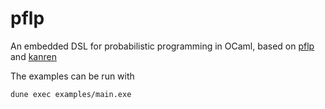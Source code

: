 # pflp

An embedded DSL for probabilistic programming in OCaml, based on [pflp](https://arxiv.org/pdf/1905.07212.pdf) and [kanren](https://github.com/arsalanc-v2/kanren)

The examples can be run with
```
dune exec examples/main.exe
```


